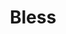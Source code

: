 ---
title: "Bless"
permalink: /spells/bless/
tags:
  - Spell
  - 1st Level
  - Enchantment
available_for:
  - Cleric
  - Paladin
level: "1st Level"
school: "Enchantment"
range: "30 ft"
comp:
  - V
  - S
  - M
material: "a sprinkling of holy water."
duration: "1 Minute"
concentration: true
description: |
  You bless up to three creatures of your choice within range. Whenever a target makes an attack roll or a saving throw before the spell ends, the target can roll a d4 and add the number rolled to the attack roll or saving throw.

  **At higher levels.** When you cast this spell using a spell slot of 2nd level or higher, you can target one additional creature for each slot level above 1st.
excerpt: "You bless up to three creatures of your choice within range."
source: "Basic Rules"
---